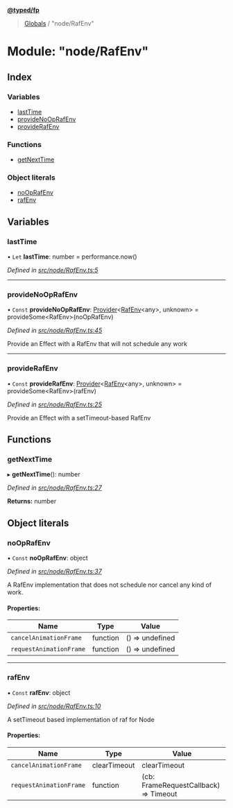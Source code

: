 **[@typed/fp](../README.md)**

> [Globals](../globals.md) / "node/RafEnv"

# Module: "node/RafEnv"

## Index

### Variables

* [lastTime](_node_rafenv_.md#lasttime)
* [provideNoOpRafEnv](_node_rafenv_.md#providenooprafenv)
* [provideRafEnv](_node_rafenv_.md#providerafenv)

### Functions

* [getNextTime](_node_rafenv_.md#getnexttime)

### Object literals

* [noOpRafEnv](_node_rafenv_.md#nooprafenv)
* [rafEnv](_node_rafenv_.md#rafenv)

## Variables

### lastTime

• `Let` **lastTime**: number = performance.now()

*Defined in [src/node/RafEnv.ts:5](https://github.com/TylorS/typed-fp/blob/6ccb290/src/node/RafEnv.ts#L5)*

___

### provideNoOpRafEnv

• `Const` **provideNoOpRafEnv**: [Provider](_effect_provide_.md#provider)\<[RafEnv](../interfaces/_dom_raf_.rafenv.md)\<any>, unknown> = provideSome\<RafEnv>(noOpRafEnv)

*Defined in [src/node/RafEnv.ts:45](https://github.com/TylorS/typed-fp/blob/6ccb290/src/node/RafEnv.ts#L45)*

Provide an Effect with a RafEnv that will not schedule any work

___

### provideRafEnv

• `Const` **provideRafEnv**: [Provider](_effect_provide_.md#provider)\<[RafEnv](../interfaces/_dom_raf_.rafenv.md)\<any>, unknown> = provideSome\<RafEnv>(rafEnv)

*Defined in [src/node/RafEnv.ts:25](https://github.com/TylorS/typed-fp/blob/6ccb290/src/node/RafEnv.ts#L25)*

Provide an Effect with a setTimeout-based RafEnv

## Functions

### getNextTime

▸ **getNextTime**(): number

*Defined in [src/node/RafEnv.ts:27](https://github.com/TylorS/typed-fp/blob/6ccb290/src/node/RafEnv.ts#L27)*

**Returns:** number

## Object literals

### noOpRafEnv

▪ `Const` **noOpRafEnv**: object

*Defined in [src/node/RafEnv.ts:37](https://github.com/TylorS/typed-fp/blob/6ccb290/src/node/RafEnv.ts#L37)*

A RafEnv implementation that does not schedule nor cancel any kind of work.

#### Properties:

Name | Type | Value |
------ | ------ | ------ |
`cancelAnimationFrame` | function | () => undefined |
`requestAnimationFrame` | function | () => undefined |

___

### rafEnv

▪ `Const` **rafEnv**: object

*Defined in [src/node/RafEnv.ts:10](https://github.com/TylorS/typed-fp/blob/6ccb290/src/node/RafEnv.ts#L10)*

A setTimeout based implementation of raf for Node

#### Properties:

Name | Type | Value |
------ | ------ | ------ |
`cancelAnimationFrame` | clearTimeout | clearTimeout |
`requestAnimationFrame` | function | (cb: FrameRequestCallback) => Timeout |
